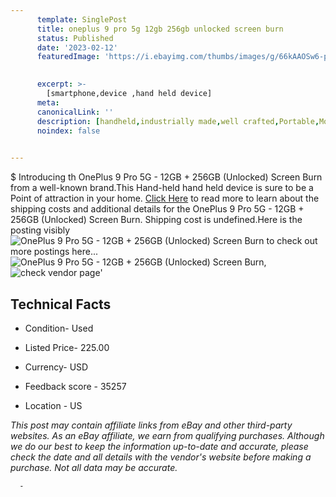 ```yaml
---
      template: SinglePost
      title: oneplus 9 pro 5g 12gb 256gb unlocked screen burn
      status: Published
      date: '2023-02-12'
      featuredImage: 'https://i.ebayimg.com/thumbs/images/g/66kAAOSw6-pjTsrx/s-l225.jpg'
       

      excerpt: >-
        [smartphone,device ,hand held device]
      meta:
      canonicalLink: ''
      description: [handheld,industrially made,well crafted,Portable,Mobile,Compact,Convenient,Lightweight,Maneuverable,Man-portable,Miniature,Carriable,Hand-held,Light,Holdable,Transportable,Mobile device,Pocket-sized,On-the-go,Wireless,Cordless,Compact size,Convenient size, smartphone,device ,hand held device]
      noindex: false
      

---
```

$
      Introducing th OnePlus 9 Pro 5G - 12GB + 256GB  (Unlocked) Screen Burn from a well-known brand.This Hand-held hand held device is sure to be a Point of attraction  in your home. [Click Here](https://www.ebay.com/itm/364142275366?hash=item54c8922b26%3Ag%3A66kAAOSw6-pjTsrx&mkevt=1&mkcid=1&mkrid=711-53200-19255-0&campid=%253CePNCampaignId%253E&customid=%253CreferenceId%253E&toolid=10049) to read more to learn about the shipping costs and additional details for the OnePlus 9 Pro 5G - 12GB + 256GB  (Unlocked) Screen Burn. Shipping cost is undefined.Here is the posting visibly ![OnePlus 9 Pro 5G - 12GB + 256GB  (Unlocked) Screen Burn](https://i.ebayimg.com/thumbs/images/g/66kAAOSw6-pjTsrx/s-l225.jpg) to check out more postings here... ![OnePlus 9 Pro 5G - 12GB + 256GB  (Unlocked) Screen Burn](https://i.ebayimg.com/images/g/66kAAOSw6-pjTsrx/s-l1600.jpg), ![check vendor page](https://origin-galleryplus.ebayimg.com/ws/web/364142275366_2_0_1/225x225.jpg,https://origin-galleryplus.ebayimg.com/ws/web/364142275366_3_0_1/225x225.jpg)'

      

 ## Technical Facts 



     
      

 - Condition- Used 


      

 - Listed Price- 225.00 


      

 - Currency- USD 


      

 - Feedback score - 35257 


      

 - Location - US 


      
      

 *_This post may contain affiliate links from eBay and other third-party websites. As an eBay affiliate, we earn from qualifying purchases. Although we do our best to keep the information up-to-date and accurate, please check the date and all details with the vendor's website before making a purchase. Not all data may be accurate._*




      -
